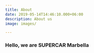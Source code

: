 ```yaml
---
title: About
date: 2019-05-14T14:46:10.000+06:00
description: About us
image: images/

---
```

### Hello, we are SUPERCAR Marbella